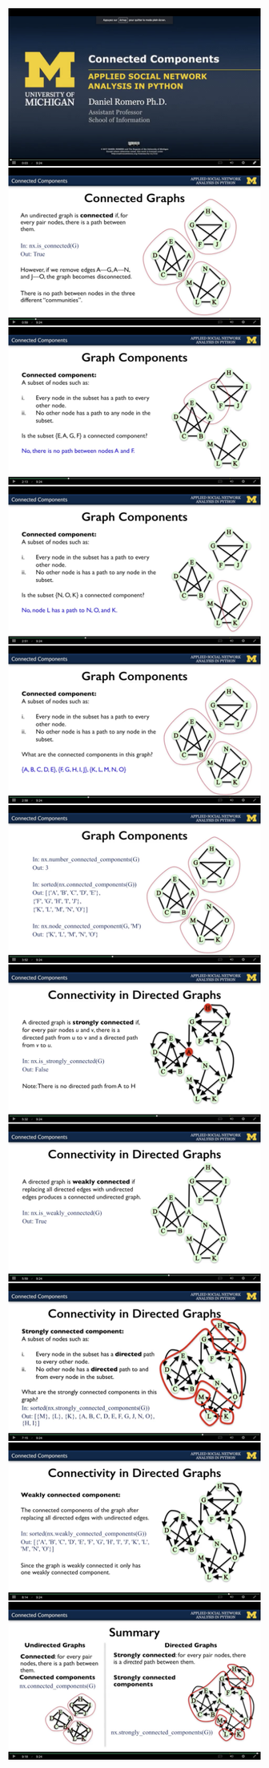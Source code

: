 <img src='../images/25.png'/>
<img src='../images/26.png'/>
<img src='../images/27.png'/>
<img src='../images/28.png'/>
<img src='../images/29.png'/>
<img src='../images/30.png'/>
<img src='../images/31.png'/>
<img src='../images/32.png'/>
<img src='../images/33.png'/>
<img src='../images/34.png'/>
<img src='../images/35.png'/>